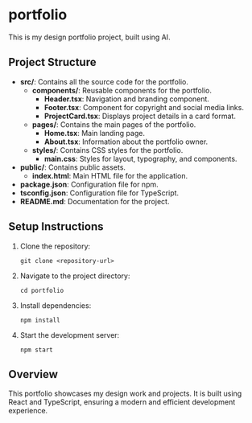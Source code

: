 # portfolio
This is my design portfolio project, built using AI. 

## Project Structure
- **src/**: Contains all the source code for the portfolio.
  - **components/**: Reusable components for the portfolio.
    - **Header.tsx**: Navigation and branding component.
    - **Footer.tsx**: Component for copyright and social media links.
    - **ProjectCard.tsx**: Displays project details in a card format.
  - **pages/**: Contains the main pages of the portfolio.
    - **Home.tsx**: Main landing page.
    - **About.tsx**: Information about the portfolio owner.
  - **styles/**: Contains CSS styles for the portfolio.
    - **main.css**: Styles for layout, typography, and components.
- **public/**: Contains public assets.
  - **index.html**: Main HTML file for the application.
- **package.json**: Configuration file for npm.
- **tsconfig.json**: Configuration file for TypeScript.
- **README.md**: Documentation for the project.

## Setup Instructions
1. Clone the repository:
   ```
   git clone <repository-url>
   ```
2. Navigate to the project directory:
   ```
   cd portfolio
   ```
3. Install dependencies:
   ```
   npm install
   ```
4. Start the development server:
   ```
   npm start
   ```

## Overview
This portfolio showcases my design work and projects. It is built using React and TypeScript, ensuring a modern and efficient development experience.